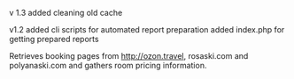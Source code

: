 v 1.3
added cleaning old cache

v1.2
added cli scripts for automated report preparation
added index.php for getting prepared reports



Retrieves booking pages from http://ozon.travel, rosaski.com and polyanaski.com and gathers room pricing information.

